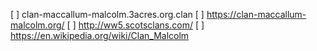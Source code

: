 [ ] clan-maccallum-malcolm.3acres.org.clan
[ ] https://clan-maccallum-malcolm.org/
[ ] http://ww5.scotsclans.com/
[ ] https://en.wikipedia.org/wiki/Clan_Malcolm


